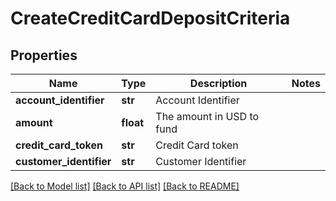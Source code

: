 # CreateCreditCardDepositCriteria

## Properties
Name | Type | Description | Notes
------------ | ------------- | ------------- | -------------
**account_identifier** | **str** | Account Identifier | 
**amount** | **float** | The amount in USD to fund | 
**credit_card_token** | **str** | Credit Card token | 
**customer_identifier** | **str** | Customer Identifier | 

[[Back to Model list]](../README.md#documentation-for-models) [[Back to API list]](../README.md#documentation-for-api-endpoints) [[Back to README]](../README.md)



